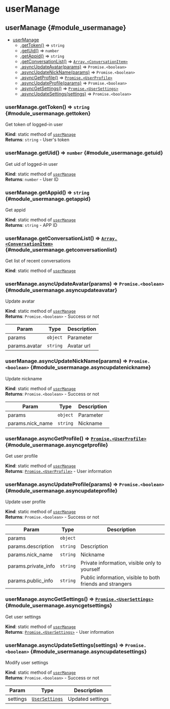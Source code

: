 # userManage
## userManage {#module_usermanage}

* [userManage](#module_usermanage)
    * [.getToken()](#module_usermanage.gettoken) ⇒ <code>string</code>
    * [.getUid()](#module_usermanage.getuid) ⇒ <code>number</code>
    * [.getAppid()](#module_usermanage.getappid) ⇒ <code>string</code>
    * [.getConversationList()](#module_usermanage.getconversationlist) ⇒ [<code>Array.&lt;ConversationItem&gt;</code>](types.md#module_types..conversationitem)
    * [.asyncUpdateAvatar(params)](#module_usermanage.asyncupdateavatar) ⇒ <code>Promise.&lt;boolean&gt;</code>
    * [.asyncUpdateNickName(params)](#module_usermanage.asyncupdatenickname) ⇒ <code>Promise.&lt;boolean&gt;</code>
    * [.asyncGetProfile()](#module_usermanage.asyncgetprofile) ⇒ [<code>Promise.&lt;UserProfile&gt;</code>](types.md#module_types..userprofile)
    * [.asyncUpdateProfile(params)](#module_usermanage.asyncupdateprofile) ⇒ <code>Promise.&lt;boolean&gt;</code>
    * [.asyncGetSettings()](#module_usermanage.asyncgetsettings) ⇒ [<code>Promise.&lt;UserSettings&gt;</code>](types.md#module_types..usersettings)
    * [.asyncUpdateSettings(settings)](#module_usermanage.asyncupdatesettings) ⇒ <code>Promise.&lt;boolean&gt;</code>

### userManage.getToken() ⇒ <code>string</code> {#module_usermanage.gettoken}
Get token of logged-in user

**Kind**: static method of [<code>userManage</code>](#module_usermanage)  
**Returns**: <code>string</code> - User's token  
### userManage.getUid() ⇒ <code>number</code> {#module_usermanage.getuid}
Get uid of logged-in user

**Kind**: static method of [<code>userManage</code>](#module_usermanage)  
**Returns**: <code>number</code> - User ID  
### userManage.getAppid() ⇒ <code>string</code> {#module_usermanage.getappid}
Get appid

**Kind**: static method of [<code>userManage</code>](#module_usermanage)  
**Returns**: <code>string</code> - APP ID  
### userManage.getConversationList() ⇒ [<code>Array.&lt;ConversationItem&gt;</code>](types.md#module_types..conversationitem) {#module_usermanage.getconversationlist}
Get list of recent conversations

**Kind**: static method of [<code>userManage</code>](#module_usermanage)  
### userManage.asyncUpdateAvatar(params) ⇒ <code>Promise.&lt;boolean&gt;</code> {#module_usermanage.asyncupdateavatar}
Update avatar

**Kind**: static method of [<code>userManage</code>](#module_usermanage)  
**Returns**: <code>Promise.&lt;boolean&gt;</code> - Success or not  

| Param | Type | Description |
| --- | --- | --- |
| params | <code>object</code> | Parameter |
| params.avatar | <code>string</code> | Avatar url |

### userManage.asyncUpdateNickName(params) ⇒ <code>Promise.&lt;boolean&gt;</code> {#module_usermanage.asyncupdatenickname}
Update nickname

**Kind**: static method of [<code>userManage</code>](#module_usermanage)  
**Returns**: <code>Promise.&lt;boolean&gt;</code> - Success or not  

| Param | Type | Description |
| --- | --- | --- |
| params | <code>object</code> | Parameter |
| params.nick_name | <code>string</code> | Nickname |

### userManage.asyncGetProfile() ⇒ [<code>Promise.&lt;UserProfile&gt;</code>](types.md#module_types..userprofile) {#module_usermanage.asyncgetprofile}
Get user profile

**Kind**: static method of [<code>userManage</code>](#module_usermanage)  
**Returns**: [<code>Promise.&lt;UserProfile&gt;</code>](types.md#module_types..userprofile) - User information  
### userManage.asyncUpdateProfile(params) ⇒ <code>Promise.&lt;boolean&gt;</code> {#module_usermanage.asyncupdateprofile}
Update user profile

**Kind**: static method of [<code>userManage</code>](#module_usermanage)  
**Returns**: <code>Promise.&lt;boolean&gt;</code> - Success or not  

| Param | Type | Description |
| --- | --- | --- |
| params | <code>object</code> |  |
| params.description | <code>string</code> | Description |
| params.nick_name | <code>string</code> | Nickname |
| params.private_info | <code>string</code> | Private information, visible only to yourself |
| params.public_info | <code>string</code> | Public information, visible to both friends and strangers |

### userManage.asyncGetSettings() ⇒ [<code>Promise.&lt;UserSettings&gt;</code>](types.md#module_types..usersettings) {#module_usermanage.asyncgetsettings}
Get user settings

**Kind**: static method of [<code>userManage</code>](#module_usermanage)  
**Returns**: [<code>Promise.&lt;UserSettings&gt;</code>](types.md#module_types..usersettings) - User information  
### userManage.asyncUpdateSettings(settings) ⇒ <code>Promise.&lt;boolean&gt;</code> {#module_usermanage.asyncupdatesettings}
Modify user settings

**Kind**: static method of [<code>userManage</code>](#module_usermanage)  
**Returns**: <code>Promise.&lt;boolean&gt;</code> - Success or not  

| Param | Type | Description |
| --- | --- | --- |
| settings | [<code>UserSettings</code>](types.md#module_types..usersettings) | Updated settings |
